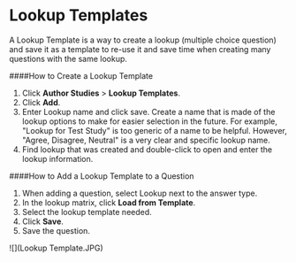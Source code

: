 # Lookup Templates
A Lookup Template is a way to create a lookup (multiple choice question) and save it as a template to re-use it and save time when creating many questions with the same lookup.

####How to Create a Lookup Template
1. Click **Author Studies** > **Lookup Templates**.
3. Click **Add**.
4. Enter Lookup name and click save. Create a name that is made of the lookup options to make for easier selection in the future. For example, "Lookup for Test Study" is too generic of a name to be helpful. However, "Agree, Disagree, Neutral" is a very clear and specific lookup name.
5. Find lookup that was created and double-click to open and enter the lookup information.

####How to Add a Lookup Template to a Question
1. When adding a question, select Lookup next to the answer type.
2. In the lookup matrix, click **Load from Template**.
3. Select the lookup template needed.
4. Click **Save**.
5. Save the question.

![](Lookup Template.JPG)
